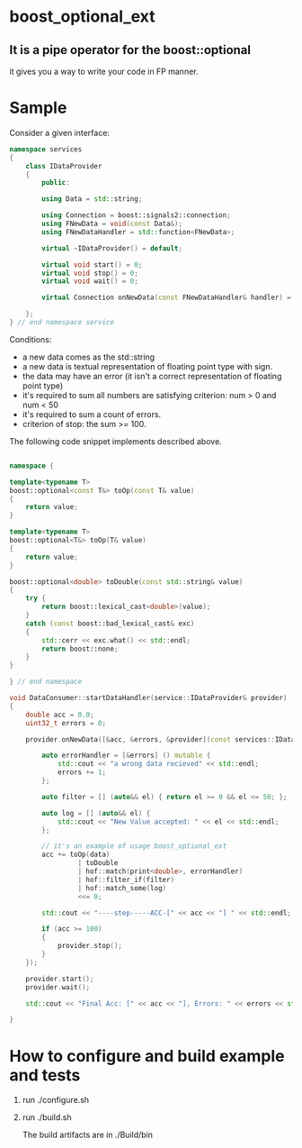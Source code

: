# boost_optional_ext
## It is a pipe operator for the boost::optional
   it gives you a way to write your code in FP manner.

# Sample

Consider a given interface:

```C++
namespace services
{
    class IDataProvider
    {
        public:

        using Data = std::string;

        using Connection = boost::signals2::connection;
        using FNewData = void(const Data&);
        using FNewDataHandler = std::function<FNewData>;

        virtual ~IDataProvider() = default;

        virtual void start() = 0;
        virtual void stop() = 0;
        virtual void wait() = 0;

        virtual Connection onNewData(const FNewDataHandler& handler) = 0;

    };
} // end namespace service
```

Conditions:

* a new data comes as the std::string
* a new data is textual representation of floating point type with sign.
* the data may have an error (it isn't a correct representation of floating point type)
* it's required to sum all numbers are satisfying criterion: num > 0 and num < 50
* it's required to sum a count of errors.
* criterion of stop: the sum >= 100.

The following code snippet implements described above.

```C++

namespace {

template<typename T>
boost::optional<const T&> toOp(const T& value)
{
    return value;
}

template<typename T>
boost::optional<T&> toOp(T& value)
{
    return value;
}

boost::optional<double> toDouble(const std::string& value)
{
    try {
        return boost::lexical_cast<double>(value);
    }
    catch (const boost::bad_lexical_cast& exc)
    {
        std::cerr << exc.what() << std::endl;
        return boost::none;
    }
}

} // end namespace

void DataConsumer::startDataHandler(service::IDataProvider& provider)
{
    double acc = 0.0;
    uint32_t errors = 0;

    provider.onNewData([&acc, &errors, &provider](const services::IDataProvider::Data& data) mutable {

        auto errorHandler = [&errors] () mutable {
            std::cout << "a wrong data recieved" << std::endl;
            errors += 1;
        };

        auto filter = [] (auto&& el) { return el >= 0 && el <= 50; };

        auto log = [] (auto&& el) {
            std::cout << "New Value accepted: " << el << std::endl;
        };

        // it's an example of usage boost_optional_ext
        acc += toOp(data)
                 | toDouble
                 | hof::match(print<double>, errorHandler)
                 | hof::filter_if(filter)
                 | hof::match_some(log)
                 <<= 0;

        std::cout << "----step-----ACC-[" << acc << "] " << std::endl;

        if (acc >= 100)
        {
            provider.stop();
        }
    });

    provider.start();
    provider.wait();

    std::cout << "Final Acc: [" << acc << "], Errors: " << errors << std::endl;

}

```

# How to configure and build example and tests

1. run ./configure.sh
2. run ./build.sh

   The build artifacts are in ./Build/bin 
